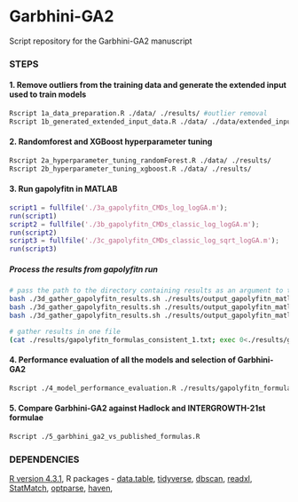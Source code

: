 # Garbhini-GA2
Script repository for the Garbhini-GA2 manuscript

### STEPS

#### 1. Remove outliers from the training data and generate the extended input used to train models 
```bash
Rscript 1a_data_preparation.R ./data/ ./results/ #outlier removal
Rscript 1b_generated_extended_input_data.R ./data/ ./data/extended_input_set/
```
#### 2. Randomforest and XGBoost hyperparameter tuning
```bash
Rscript 2a_hyperparameter_tuning_randomForest.R ./data/ ./results/
Rscript 2b_hyperparameter_tuning_xgboost.R ./data/ ./results/
```
#### 3. Run gapolyfitn in MATLAB
```Matlab
script1 = fullfile('./3a_gapolyfitn_CMDs_log_logGA.m');
run(script1)
script2 = fullfile('./3b_gapolyfitn_CMDs_classic_log_logGA.m');
run(script2)
script3 = fullfile('./3c_gapolyfitn_CMDs_classic_log_sqrt_logGA.m');
run(script3)
```
##### Process the results from gapolyfitn run
```bash
# pass the path to the directory containing results as an argument to the bash script
bash ./3d_gather_gapolyfitn_results.sh ./results/output_gapolyfitn_matlab_log
bash ./3d_gather_gapolyfitn_results.sh ./results/output_gapolyfitn_matlab_classic_log
bash ./3d_gather_gapolyfitn_results.sh ./results/output_gapolyfitn_matlab_classic_log_sqrt/

# gather results in one file
(cat ./results/gapolyfitn_formulas_consistent_1.txt; exec 0<./results/gapolyfitn_formulas_consistent_2.txt; read HEADER; cat; exec 0<./results/gapolyfitn_formulas_consistent_3.txt; read HEADER; cat) > ./results/gapolyfitn_formulas_consistent.txt
```

#### 4. Performance evaluation of all the models and selection of Garbhini-GA2
```bash
Rscript ./4_model_performance_evaluation.R ./results/gapolyfitn_formulas_consistent.txt ./data/train_23_dbscan.tsv ./data/test_23.tsv ./data/cmcv_validation.tsv ./data/RF_XGB_train_data.tsv ./results/figures/
```

#### 5. Compare Garbhini-GA2 against Hadlock and INTERGROWTH-21st formulae
```bash
Rscript ./5_garbhini_ga2_vs_published_formulas.R 
```
### DEPENDENCIES
[R version 4.3.1](https://cran.r-project.org/doc/manuals/r-patched/R-admin.html), R packages - [data.table](https://cran.r-project.org/web/packages/data.table/index.html), [tidyverse](https://cran.r-project.org/package=tidyverse), [dbscan](https://cran.r-project.org/package=dbscan), [readxl](https://cran.r-project.org/package=readxl), [StatMatch](https://cran.r-project.org/package=StatMatch), [optparse](https://cran.r-project.org/web/packages/optparse/index.html), [haven](https://cran.r-project.org/package=haven), 

